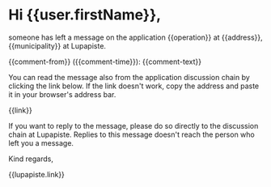 # Hi {{user.firstName}},

someone has left a message on the application {{operation}} at {{address}}, {{municipality}} at Lupapiste. 

{{comment-from}} ({{comment-time}}):
{{comment-text}}

You can read the message also from the application discussion chain by clicking the link below. If the link doesn't work, copy the address and paste it in your browser's address bar.

{{link}}

If you want to reply to the message, please do so directly to the discussion chain at Lupapiste. Replies to this message doesn't reach the person who left you a message.

Kind regards,

{{lupapiste.link}}